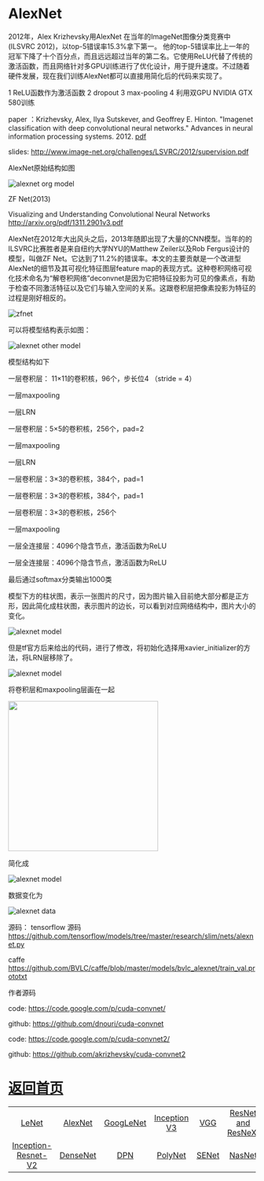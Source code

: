 # AlexNet
2012年，Alex Krizhevsky用AlexNet 在当年的ImageNet图像分类竞赛中(ILSVRC 2012)，以top-5错误率15.3%拿下第一。 他的top-5错误率比上一年的冠军下降了十个百分点，而且远远超过当年的第二名。它使用ReLU代替了传统的激活函数，而且网络针对多GPU训练进行了优化设计，用于提升速度。不过随着硬件发展，现在我们训练AlexNet都可以直接用简化后的代码来实现了。

1 ReLU函数作为激活函数
2 dropout
3 max-pooling
4 利用双GPU NVIDIA GTX 580训练

paper ：Krizhevsky, Alex, Ilya Sutskever, and Geoffrey E. Hinton. "Imagenet classification with deep convolutional neural networks." Advances in neural information processing systems. 2012. [pdf](http://papers.nips.cc/paper/4824-imagenet-classification-with-deep-convolutional-neural-networks.pdf)

slides: http://www.image-net.org/challenges/LSVRC/2012/supervision.pdf

AlexNet原始结构如图

![alexnet org model](https://github.com/weslynn/graphic-deep-neural-network/blob/master/pic/basicpic/alexnet-org.jpg)


ZF Net(2013)

Visualizing and Understanding Convolutional Neural Networks http://arxiv.org/pdf/1311.2901v3.pdf

AlexNet在2012年大出风头之后，2013年随即出现了大量的CNN模型。当年的的ILSVRC比赛胜者是来自纽约大学NYU的Matthew Zeiler以及Rob Fergus设计的模型，叫做ZF Net。它达到了11.2%的错误率。本文的主要贡献是一个改进型AlexNet的细节及其可视化特征图层feature map的表现方式。这种卷积网络可视化技术命名为“解卷积网络”deconvnet是因为它把特征投影为可见的像素点，有助于检查不同激活特征以及它们与输入空间的关系。这跟卷积层把像素投影为特征的过程是刚好相反的。

![zfnet](https://github.com/weslynn/graphic-deep-neural-network/blob/master/pic/basicpic/zfnet.png)



可以将模型结构表示如图：

![alexnet other model](https://github.com/weslynn/graphic-deep-neural-network/blob/master/pic/basicpic/alexnet2.png)


模型结构如下

一层卷积层： 11×11的卷积核，96个，步长位4 （stride = 4）

一层maxpooling

一层LRN

一层卷积层：5×5的卷积核，256个，pad=2

一层maxpooling

一层LRN

一层卷积层：3×3的卷积核，384个，pad=1

一层卷积层：3×3的卷积核，384个，pad=1

一层卷积层：3×3的卷积核，256个

一层maxpooling

一层全连接层：4096个隐含节点，激活函数为ReLU

一层全连接层：4096个隐含节点，激活函数为ReLU

最后通过softmax分类输出1000类



模型下方的柱状图，表示一张图片的尺寸，因为图片输入目前绝大部分都是正方形，因此简化成柱状图，表示图片的边长，可以看到对应网络结构中，图片大小的变化。

![alexnet model](https://github.com/weslynn/graphic-deep-neural-network/blob/master/modelpic/alexnet.png)


但是tf官方后来给出的代码，进行了修改，将初始化选择用xavier_initializer的方法，将LRN层移除了。


![alexnet model](https://github.com/weslynn/graphic-deep-neural-network/blob/master/modelpic/alexnettf.png)

将卷积层和maxpooling层画在一起

  <img src="https://github.com/weslynn/graphic-deep-neural-network/blob/master/modelpic/equal.png" width="305">


简化成

![alexnet model](https://github.com/weslynn/graphic-deep-neural-network/blob/master/modelpic/alexnet-short.png)


数据变化为

![alexnet data](https://github.com/weslynn/graphic-deep-neural-network/blob/master/modelpic/alexnet_data.png)

源码：
tensorflow 源码 https://github.com/tensorflow/models/tree/master/research/slim/nets/alexnet.py

caffe https://github.com/BVLC/caffe/blob/master/models/bvlc_alexnet/train_val.prototxt


作者源码

code: https://code.google.com/p/cuda-convnet/

github: https://github.com/dnouri/cuda-convnet

code: https://code.google.com/p/cuda-convnet2/

github: https://github.com/akrizhevsky/cuda-convnet2






# [返回首页](https://github.com/weslynn/graphic-deep-neural-network/) 

<table>
    <tr>
      <td align="center"><a href="https://github.com/weslynn/AlphaTree-graphic-deep-neural-network/blob/master/DNN%E6%B7%B1%E5%BA%A6%E7%A5%9E%E7%BB%8F%E7%BD%91%E7%BB%9C/object%20classification%20%E7%89%A9%E4%BD%93%E5%88%86%E7%B1%BB/LeNet.md">LeNet</a></td>
      <td align="center"><a href="https://github.com/weslynn/AlphaTree-graphic-deep-neural-network/blob/master/DNN%E6%B7%B1%E5%BA%A6%E7%A5%9E%E7%BB%8F%E7%BD%91%E7%BB%9C/object%20classification%20%E7%89%A9%E4%BD%93%E5%88%86%E7%B1%BB/AlexNet.md">AlexNet</a></td>
      <td align="center"><a href="https://github.com/weslynn/graphic-deep-neural-network/blob/master/DNN%E6%B7%B1%E5%BA%A6%E7%A5%9E%E7%BB%8F%E7%BD%91%E7%BB%9C/object%20classification%20%E7%89%A9%E4%BD%93%E5%88%86%E7%B1%BB/GoogLeNet.md">GoogLeNet</a></td>
      <td align="center"><a href="https://github.com/weslynn/graphic-deep-neural-network/blob/master/DNN%E6%B7%B1%E5%BA%A6%E7%A5%9E%E7%BB%8F%E7%BD%91%E7%BB%9C/object%20classification%20%E7%89%A9%E4%BD%93%E5%88%86%E7%B1%BB/InceptionV3.md">Inception V3</a></td>
      <td align="center"><a href="https://github.com/weslynn/graphic-deep-neural-network/blob/master/DNN%E6%B7%B1%E5%BA%A6%E7%A5%9E%E7%BB%8F%E7%BD%91%E7%BB%9C/object%20classification%20%E7%89%A9%E4%BD%93%E5%88%86%E7%B1%BB/VGG.md">VGG</a></td>
      <td align="center"><a href="https://github.com/weslynn/graphic-deep-neural-network/blob/master/DNN%E6%B7%B1%E5%BA%A6%E7%A5%9E%E7%BB%8F%E7%BD%91%E7%BB%9C/object%20classification%20%E7%89%A9%E4%BD%93%E5%88%86%E7%B1%BB/ResNet.md">ResNet and ResNeXt</a></td>
    </tr>    
    <tr>      
      <td align="center"><a href="https://github.com/weslynn/graphic-deep-neural-network/blob/master/DNN%E6%B7%B1%E5%BA%A6%E7%A5%9E%E7%BB%8F%E7%BD%91%E7%BB%9C/object%20classification%20%E7%89%A9%E4%BD%93%E5%88%86%E7%B1%BB/InceptionResnetV2.md">Inception-Resnet-V2</a></td>
      <td align="center"><a href="https://github.com/weslynn/graphic-deep-neural-network/blob/master/DNN%E6%B7%B1%E5%BA%A6%E7%A5%9E%E7%BB%8F%E7%BD%91%E7%BB%9C/object%20classification%20%E7%89%A9%E4%BD%93%E5%88%86%E7%B1%BB/DenseNet.md">DenseNet</a></td>
      <td align="center"><a href="https://github.com/weslynn/graphic-deep-neural-network/blob/master/DNN%E6%B7%B1%E5%BA%A6%E7%A5%9E%E7%BB%8F%E7%BD%91%E7%BB%9C/object%20classification%20%E7%89%A9%E4%BD%93%E5%88%86%E7%B1%BB/DPN.md">DPN</a></td>
      <td align="center"><a href="https://github.com/weslynn/graphic-deep-neural-network/blob/master/DNN%E6%B7%B1%E5%BA%A6%E7%A5%9E%E7%BB%8F%E7%BD%91%E7%BB%9C/object%20classification%20%E7%89%A9%E4%BD%93%E5%88%86%E7%B1%BB/PolyNet.md">PolyNet</a></td>
      <td align="center"><a href="https://github.com/weslynn/graphic-deep-neural-network/blob/master/DNN%E6%B7%B1%E5%BA%A6%E7%A5%9E%E7%BB%8F%E7%BD%91%E7%BB%9C/object%20classification%20%E7%89%A9%E4%BD%93%E5%88%86%E7%B1%BB/SENet.md">SENet</a></td>
      <td align="center"><a href="">NasNet</a></td>      
    </tr>    
</table>
